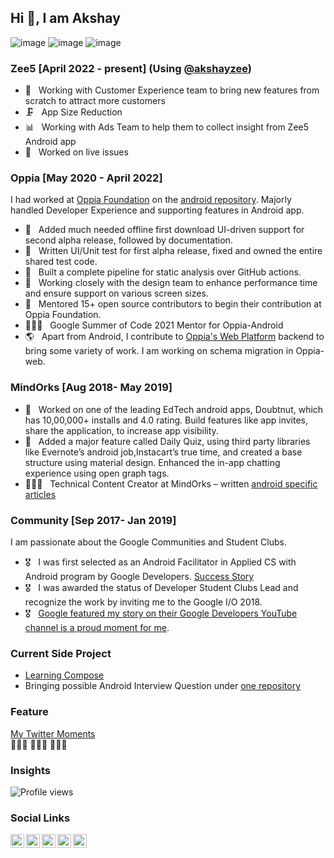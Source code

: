 ## Hi 👋, I am Akshay
![image](https://img.shields.io/badge/Kotlin-766DB2?&style=for-the-badge&logo=kotlin&logoColor=white)
![image](https://img.shields.io/badge/Android-3DDC84?style=for-the-badge&logo=android&logoColor=white)
![image](https://img.shields.io/badge/Python-4B8BBE?style=for-the-badge&logo=python&logoColor=white)

### Zee5 [April 2022 - present] (Using [@akshayzee](https://github.com/akshayzee))
 - 🚀 &nbsp; Working with Customer Experience team to bring new features from scratch to attract more customers
 - 🗜️ &nbsp; App Size Reduction
 - 📊 &nbsp; Working with Ads Team to help them to collect insight from Zee5 Android app
 - 🎯 &nbsp; Worked on live issues

### Oppia [May 2020 - April 2022]
I had worked at [Oppia Foundation](https://www.oppia.org/) on the [android repository](https://github.com/oppia/oppia-android/pulls/anandwana001). Majorly handled Developer Experience and supporting features in Android app.
 - 🦿 &nbsp; Added much needed offline first download UI-driven support for second alpha release, followed by documentation.
 - 🧪 &nbsp; Written UI/Unit test for first alpha release, fixed and owned the entire shared test code.
 - 🧐 &nbsp; Built a complete pipeline for static analysis over GitHub actions.
 - 🎨 &nbsp; Working closely with the design team to enhance performance time and ensure support on various screen sizes.
 - 🤝 &nbsp; Mentored 15+ open source contributors to begin their contribution at Oppia Foundation.
 - 🧑🏻‍💻 &nbsp; Google Summer of Code 2021 Mentor for Oppia-Android
 - 🌎 &nbsp; Apart from Android, I contribute to [Oppia's Web Platform](https://github.com/oppia/oppia/pulls/anandwana001) backend to bring some variety of work. I am working on schema migration in Oppia-web.

### MindOrks [Aug 2018- May 2019]
 - 🧪 &nbsp; Worked on one of the leading EdTech android apps, Doubtnut, which has 10,00,000+ installs and 4.0 rating. Build features like app invites, share the application, to increase app visibility.
 - 🦿 &nbsp; Added a major feature called Daily Quiz, using third party libraries like Evernote’s android job,Instacart’s true time, and created a base structure using material design. Enhanced the in-app chatting experience using open graph tags.
 - 🧑🏻‍💻 &nbsp; Technical Content Creator at MindOrks – written [android specific articles](https://blog.mindorks.com/user/profile/id/7037)

### Community [Sep 2017- Jan 2019]
I am passionate about the Google Communities and Student Clubs.
 - 🎖 &nbsp; I was first selected as an Android Facilitator in Applied CS with Android program by Google Developers. [Success Story](https://www.youtube.com/watch?v=6vfCdHDjXQA)
 - 🎖 &nbsp; I was awarded the status of Developer Student Clubs Lead and recognize the work by inviting me to the Google I/O 2018.
 - 🎖 &nbsp; [Google featured my story on their Google Developers YouTube channel is a proud moment for me](https://www.youtube.com/watch?v=y1JuamnN4_Q).

### Current Side Project
- [Learning Compose](https://github.com/anandwana001/Compose-Closet)
- Bringing possible Android Interview Question under [one repository](https://github.com/anandwana001/android-interview)


### Feature
[My Twitter Moments](https://twitter.com/i/events/1037634773605265409)
<br>👩🏻‍🎓 🧑🏻‍🎓 👨🏻‍🎓 

### Insights
![Profile views](https://gpvc.arturio.dev/anandwana001)  

### Social Links
<a href="https://twitter.com/akshay81844">
  <img align="left" alt="Akshay's Twitter" width="22px" src="https://cdn.jsdelivr.net/npm/simple-icons@v3/icons/twitter.svg" />
</a>
<a href="https://www.linkedin.com/in/anandwana001/">
  <img align="left" alt="Akshay's Linkdein" width="22px" src="https://cdn.jsdelivr.net/npm/simple-icons@v3/icons/linkedin.svg" />
</a>
<a href="https://medium.com/@anandwana">
  <img align="left" alt="Akshay's Medium" width="22px" src="https://cdn.jsdelivr.net/npm/simple-icons@v3/icons/medium.svg" />
</a>
<a href="https://stackoverflow.com/users/5261361/akshay-nandwana">
  <img align="left" alt="Akshay's Stackoverflow" width="22px" src="https://cdn.jsdelivr.net/npm/simple-icons@v3/icons/stackoverflow.svg" />
</a>
<a href = "https://www.instagram.com/_akshay_nandwana/">
  <img align="left" alt="Akshay's Instagram" width="22px" src="https://cdn.jsdelivr.net/npm/simple-icons@v3/icons/instagram.svg" />
</a>
